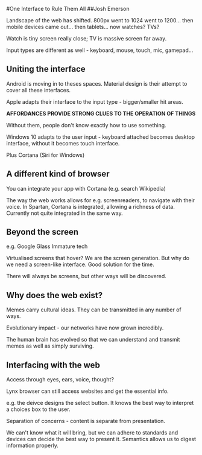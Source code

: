 #One Interface to Rule Them All
##Josh Emerson

Landscape of the web has shifted. 800px went to 1024 went to 1200... then mobile devices came out... then tablets... now watches? TVs?

Watch is tiny screen really close; TV is massive screen far away.

Input types are different as well - keyboard, mouse, touch, mic, gamepad...

## Uniting the interface

Android is moving in to theses spaces. Material design is their attempt to cover all these interfaces.

Apple adapts their interface to the input type - bigger/smaller hit areas.

**AFFORDANCES PROVIDE STRONG CLUES TO THE OPERATION OF THINGS**

Without them, people don't know exactly how to use something.

Windows 10 adapts to the user input - keyboard attached becomes desktop interface, without it becomes touch interface.

Plus Cortana (Siri for Windows)

## A different kind of browser

You can integrate your app with Cortana (e.g. search Wikipedia)

The way the web works allows for e.g. screenreaders, to navigate with their voice. In Spartan, Cortana is integrated, allowing a richness of data. Currently not quite integrated in the same way.

## Beyond the screen

e.g. Google Glass Immature tech

Virtualised screens that hover? We are the screen generation. But why do we need a screen-like interface. Good solution for the time.

There will always be screens, but other ways will be discovered.

## Why does the web exist?

Memes carry cultural ideas. They can be transmitted in any number of ways.

Evolutionary impact - our networks have now grown incredibly.

The human brain has evolved so that we can understand and transmit memes as well as simply surviving.

## Interfacing with the web

Access through eyes, ears, voice, thought?

Lynx browser can still access websites and get the essential info.

e.g. the deivce designs the select button. It knows the best way to interpret a choices box to the user.

Separation of concerns - content is separate from presentation.

We can't know what it will bring, but we can adhere to standards and devices can decide the best way to present it. Semantics allows us to digest information properly.



